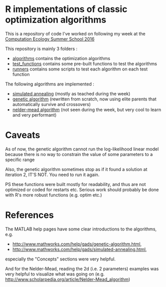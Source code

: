 # R implementations of classic optimization algorithms

This is a repository of code I've worked on following my week at the [Computation Ecology Summer School 2016](http://poisotlab.io/summerschool/)

This repository is mainly 3 folders : 
* [algorithms](algorithms) contains the optimization algorithms
* [test_functions](test_functions) contains some pre-built functions to test the algorithms
* [runners](runners) contains some scripts to test each algorithm on each test function

The following algorithms are implemented : 
* [simulated annealing](algorithms/simulated_annealing.R) (mostly as teached during the week)
* [genetic algorithm](algorithms/genetic_algorithm.R) (rewritten from scratch, now using elite parents that automatically survive and crossovers)
* [nelder-mead algorithm](algorithms/nelder_mead.R) (not seen during the week, but very cool to learn and very performant)

# Caveats

As of now, the genetic algorithm cannot run the log-likelihood linear model because there is no way to constrain the value of some parameters to a specific range

Also, the genetic algorithm sometimes stop as if it found a solution at iteration 2, IT'S NOT. You need to run it again.

PS these functions were built mostly for readability, and thus are not optimized or coded for restarts etc.
Serious work should probably be done with R's more robust functions (e.g. optim etc.)

# References
The MATLAB help pages have some clear introductions to the algorithms, e.g. 
* http://www.mathworks.com/help/gads/genetic-algorithm.html, 
* http://www.mathworks.com/help/gads/simulated-annealing.html, 

especially the "Concepts" sections were very helpful.

And for the Nelder-Mead, reading the 2d (i.e. 2 parameters) examples was very helpful to visualize what was going on (e.g. http://www.scholarpedia.org/article/Nelder-Mead_algorithm)

